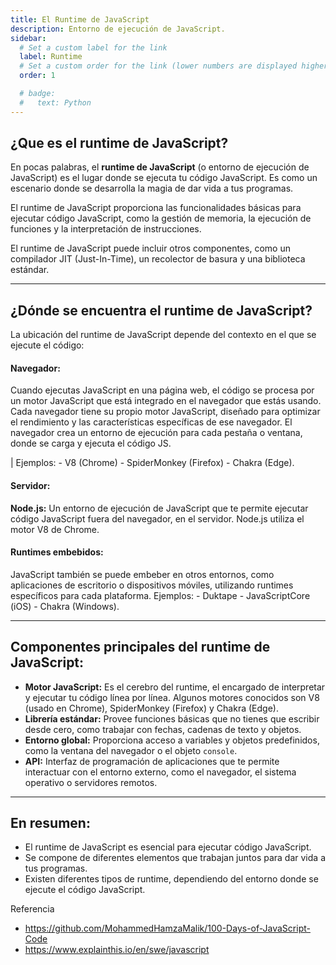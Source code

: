 ```yaml
---
title: El Runtime de JavaScript
description: Entorno de ejecución de JavaScript.
sidebar:
  # Set a custom label for the link
  label: Runtime
  # Set a custom order for the link (lower numbers are displayed higher up)
  order: 1

  # badge:
  #   text: Python
---
```


## ¿Que es el **runtime de JavaScript**?
En pocas palabras, el **runtime de JavaScript** (o entorno de ejecución de JavaScript) es el lugar donde se ejecuta tu código JavaScript. Es como un escenario donde se desarrolla la magia de dar vida a tus programas.

El runtime de JavaScript proporciona las funcionalidades básicas para ejecutar código JavaScript, como la gestión de memoria, la ejecución de funciones y la interpretación de instrucciones.

El runtime de JavaScript puede incluir otros componentes, como un compilador JIT (Just-In-Time), un recolector de basura y una biblioteca estándar.

---
## ¿Dónde se encuentra el runtime de JavaScript?
La ubicación del runtime de JavaScript depende del contexto en el que se ejecute el código:

#### Navegador:
Cuando ejecutas JavaScript en una página web, el código se procesa por un motor JavaScript que está integrado en el navegador que estás usando. 
Cada navegador tiene su propio motor JavaScript, diseñado para optimizar el rendimiento y las características específicas de ese navegador.
El navegador crea un entorno de ejecución para cada pestaña o ventana, donde se carga y ejecuta el código JS.

| Ejemplos:
        - V8 (Chrome)
        - SpiderMonkey (Firefox)
        - Chakra (Edge).

#### Servidor:
**Node.js:** Un entorno de ejecución de JavaScript que te permite ejecutar código JavaScript fuera del navegador, en el servidor. Node.js utiliza el motor V8 de Chrome.
    
#### Runtimes embebidos:
JavaScript también se puede embeber en otros entornos, como aplicaciones de escritorio o dispositivos móviles, utilizando runtimes específicos para cada plataforma.
Ejemplos:
    - Duktape
    - JavaScriptCore (iOS)
    - Chakra (Windows).
    

---
## Componentes principales del runtime de JavaScript:

- **Motor JavaScript:** Es el cerebro del runtime, el encargado de interpretar y ejecutar tu código línea por línea. Algunos motores conocidos son V8 (usado en Chrome), SpiderMonkey (Firefox) y Chakra (Edge).
- **Librería estándar:** Provee funciones básicas que no tienes que escribir desde cero, como trabajar con fechas, cadenas de texto y objetos.
- **Entorno global:** Proporciona acceso a variables y objetos predefinidos, como la ventana del navegador o el objeto `console`.
- **API:** Interfaz de programación de aplicaciones que te permite interactuar con el entorno externo, como el navegador, el sistema operativo o servidores remotos.
---
## En resumen:
- El runtime de JavaScript es esencial para ejecutar código JavaScript.
- Se compone de diferentes elementos que trabajan juntos para dar vida a tus programas.
- Existen diferentes tipos de runtime, dependiendo del entorno donde se ejecute el código JavaScript.


Referencia
- https://github.com/MohammedHamzaMalik/100-Days-of-JavaScript-Code
- https://www.explainthis.io/en/swe/javascript